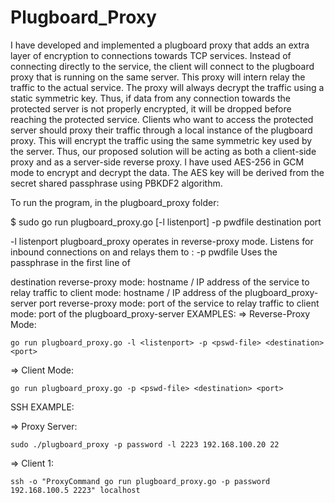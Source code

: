 # Plugboard_Proxy
I have developed and implemented a plugboard proxy that adds an extra layer of encryption to connections towards TCP services. Instead of connecting directly to the service, the client will connect to the plugboard proxy that is running on the same server. This proxy will intern relay the traffic to the actual service. The proxy will always decrypt the traffic using a static symmetric key. Thus, if data from any connection towards the protected server is not properly encrypted, it will be dropped before reaching the protected service. Clients who want to access the protected server should proxy their traffic through a local instance of the plugboard proxy. This will encrypt the traffic using the same symmetric key used by the server. Thus, our proposed solution will be acting as both a client-side proxy and as a server-side reverse proxy. 
I have used AES-256 in GCM mode to encrypt and decrypt the data. The AES key will be derived from the secret shared passphrase using PBKDF2 algorithm.
 
To run the program, in the plugboard_proxy folder:

<prompt>$ sudo go run plugboard_proxy.go [-l listenport] -p pwdfile destination port

-l listenport       plugboard_proxy operates in reverse-proxy mode. Listens for inbound connections on <listenport> 
                    and relays them to <destination>:<port>
-p pwdfile		    Uses the passphrase in the first line of <pwdfile>

destination         reverse-proxy mode: hostname / IP address of the service to relay traffic to
                    client mode: hostname / IP address of the plugboard_proxy-server
port                reverse-proxy mode: port of the service to relay traffic to
                    client mode: port of the plugboard_proxy-server
EXAMPLES:
=> Reverse-Proxy Mode:
	
	go run plugboard_proxy.go -l <listenport> -p <pswd-file> <destination> <port>
  
=> Client Mode:
	
	go run plugboard_proxy.go -p <pswd-file> <destination> <port>
  
SSH EXAMPLE:
  
=> Proxy Server:
	
	sudo ./plugboard_proxy -p password -l 2223 192.168.100.20 22
  
=> Client 1:
  
	ssh -o "ProxyCommand go run plugboard_proxy.go -p password 192.168.100.5 2223" localhost
